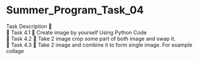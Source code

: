 # Summer_Program_Task_04
Task Description 📄  
🔅 Task 4.1 📌 Create image by yourself Using Python Code   
🔅 Task 4.2 📌 Take 2 image crop some part of both image and swap it.   
🔅 Task 4.3 📌 Take 2 image and combine it to form single image. For example collage 
